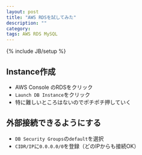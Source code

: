 ```yaml
---
layout: post
title: "AWS RDSを試してみた"
description: ""
category: 
tags: AWS RDS MySQL
---
```

{% include JB/setup %}


## Instance作成
- AWS Console のRDSをクリック
- `Launch DB Instance`をクリック
- 特に難しいところはないのでポチポチ押していく

## 外部接続できるようにする
- `DB Security Groups`の`default`を選択
- `CIDR/IP`に`0.0.0.0/0`を登録（どのIPからも接続OK）
